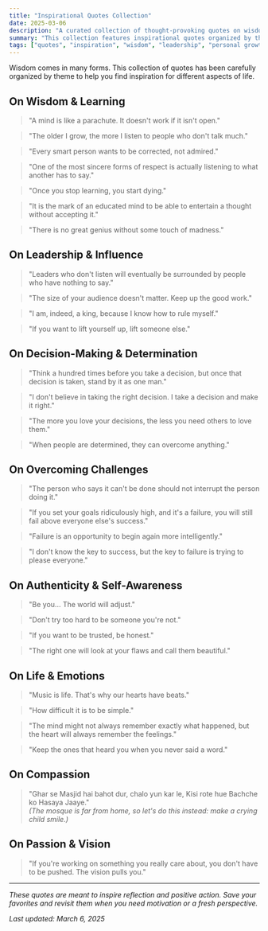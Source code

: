 ```yaml
---
title: "Inspirational Quotes Collection"
date: 2025-03-06
description: "A curated collection of thought-provoking quotes on wisdom, leadership, self-improvement, and life"
summary: "This collection features inspirational quotes organized by themes including personal growth, leadership, decision-making, authenticity, and wisdom. Each quote offers a unique perspective to inspire reflection and positive action in daily life."
tags: ["quotes", "inspiration", "wisdom", "leadership", "personal growth", "motivation", "self-improvement", "reflection"]
---
```


Wisdom comes in many forms. This collection of quotes has been carefully organized by theme to help you find inspiration for different aspects of life.

## On Wisdom & Learning

> "A mind is like a parachute. It doesn't work if it isn't open."

> "The older I grow, the more I listen to people who don't talk much."

> "Every smart person wants to be corrected, not admired."

> "One of the most sincere forms of respect is actually listening to what another has to say."

> "Once you stop learning, you start dying."

> "It is the mark of an educated mind to be able to entertain a thought without accepting it."

> "There is no great genius without some touch of madness."

## On Leadership & Influence

> "Leaders who don't listen will eventually be surrounded by people who have nothing to say."

> "The size of your audience doesn't matter. Keep up the good work."

> "I am, indeed, a king, because I know how to rule myself."

> "If you want to lift yourself up, lift someone else."

## On Decision-Making & Determination

> "Think a hundred times before you take a decision, but once that decision is taken, stand by it as one man."

> "I don't believe in taking the right decision. I take a decision and make it right."

> "The more you love your decisions, the less you need others to love them."

> "When people are determined, they can overcome anything."

## On Overcoming Challenges

> "The person who says it can't be done should not interrupt the person doing it."

> "If you set your goals ridiculously high, and it's a failure, you will still fail above everyone else's success."

> "Failure is an opportunity to begin again more intelligently."

> "I don't know the key to success, but the key to failure is trying to please everyone."

## On Authenticity & Self-Awareness

> "Be you... The world will adjust."

> "Don't try too hard to be someone you're not."

> "If you want to be trusted, be honest."

> "The right one will look at your flaws and call them beautiful."

## On Life & Emotions

> "Music is life. That's why our hearts have beats."

> "How difficult it is to be simple."

> "The mind might not always remember exactly what happened, but the heart will always remember the feelings."

> "Keep the ones that heard you when you never said a word."

## On Compassion

> "Ghar se Masjid hai bahot dur, chalo yun kar le, Kisi rote hue Bachche ko Hasaya Jaaye."  
> *(The mosque is far from home, so let's do this instead: make a crying child smile.)*

## On Passion & Vision

> "If you're working on something you really care about, you don't have to be pushed. The vision pulls you."

---

*These quotes are meant to inspire reflection and positive action. Save your favorites and revisit them when you need motivation or a fresh perspective.*

*Last updated: March 6, 2025*